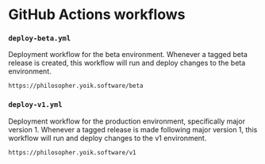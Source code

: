# GitHub Actions workflows

### `deploy-beta.yml`

Deployment workflow for the beta environment. Whenever a tagged beta release is created, this workflow will run and deploy changes to the beta environment.

`https://philosopher.yoik.software/beta`

### `deploy-v1.yml`

Deployment workflow for the production environment, specifically major version 1. Whenever a tagged release is made following major version 1, this workflow will run and deploy changes to the v1 environment.

`https://philosopher.yoik.software/v1`
